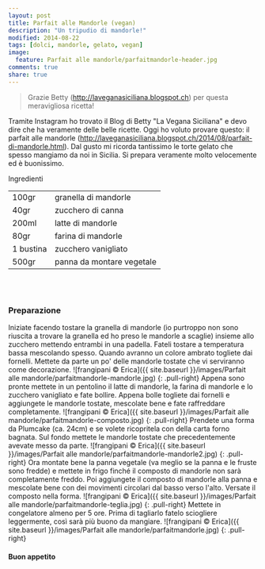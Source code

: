 ```yaml
---
layout: post
title: Parfait alle Mandorle (vegan)
description: "Un tripudio di mandorle!"
modified: 2014-08-22
tags: [dolci, mandorle, gelato, vegan]
image:
  feature: Parfait alle mandorle/parfaitmandorle-header.jpg
comments: true
share: true
---
```


> Grazie Betty (<a href="http://laveganasiciliana.blogspot.ch" target="_blank">http://laveganasiciliana.blogspot.ch</a>) per questa meravigliosa ricetta!

Tramite Instagram ho trovato il Blog di Betty "La Vegana Siciliana" e devo dire che ha veramente delle belle ricette. Oggi ho voluto provare questo: il parfait alle mandorle (<a href="http://laveganasiciliana.blogspot.ch/2014/08/parfait-di-mandorle.html" target="_blank">http://laveganasiciliana.blogspot.ch/2014/08/parfait-di-mandorle.html</a>). Dal gusto mi ricorda tantissimo le torte gelato che spesso mangiamo da noi in Sicilia. Si prepara veramente molto velocemente ed è buonissimo.


<div class="ingredients">
  <div class="ingredients-title">Ingredienti</div>
  <table>
    <tbody>
      <tr>
        <td>100gr</td>
        <td>granella di mandorle</td>
      </tr>
      <tr>
        <td>40gr</td>
        <td>zucchero di canna</td>
      </tr>
      <tr>
        <td>200ml</td>
        <td>latte di mandorle</td>
      </tr>
      <tr>
        <td>80gr</td>
        <td>farina di mandorle</td>
      </tr>
      <tr>
        <td>1 bustina</td>
        <td>zucchero vanigliato</td>
      </tr>
      <tr>
        <td>500gr</td>
        <td>panna da montare vegetale</td>
      </tr>
    </tbody>
  </table>
  <br></br>
</div>


<h3>
  <font color="grey">
    <i class="icon-cogs"></i>
  </font> Preparazione
</h3>

Iniziate facendo tostare la granella di mandorle (io purtroppo non sono riuscita a trovare la granella ed ho preso le mandorle a scaglie) insieme allo zucchero mettendo entrambi in una padella. Fateli tostare a temperatura bassa mescolando spesso. Quando avranno un colore ambrato togliete dai fornelli. Mettete da parte un po' delle mandorle tostate che vi serviranno come decorazione.
![frangipani © Erica]({{ site.baseurl }}/images/Parfait alle mandorle/parfaitmandorle-mandorle.jpg)
{: .pull-right}
Appena sono pronte mettete in un pentolino il latte di mandorle, la farina di mandorle e lo zucchero vanigliato e fate bollire. Appena bolle togliete dai fornelli e aggiungete le mandorle tostate, mescolate bene e fate raffreddare completamente.
![frangipani © Erica]({{ site.baseurl }}/images/Parfait alle mandorle/parfaitmandorle-composto.jpg)
{: .pull-right}
Prendete una forma da Plumcake (ca. 24cm) e se volete ricopritela con della carta forno bagnata. Sul fondo mettete le mandorle tostate che precedentemente avevate messo da parte.
![frangipani © Erica]({{ site.baseurl }}/images/Parfait alle mandorle/parfaitmandorle-mandorle2.jpg)
{: .pull-right}
Ora montate bene la panna vegetale (va meglio se la panna e le fruste sono fredde) e mettete in frigo finché il composto di mandorle non sarà completamente freddo. Poi aggiungete il composto di mandorle alla panna e mescolate bene con dei movimenti circolari dal basso verso l'alto. Versate il composto nella forma.
![frangipani © Erica]({{ site.baseurl }}/images/Parfait alle mandorle/parfaitmandorle-teglia.jpg)
{: .pull-right}
Mettete in congelatore almeno per 5 ore. Prima di tagliarlo fatelo sciogliere leggermente, così sarà più buono da mangiare.
![frangipani © Erica]({{ site.baseurl }}/images/Parfait alle mandorle/parfaitmandorle.jpg)
{: .pull-right}


<h4>Buon appetito
  <font color="red">
    <i class="icon-smile"></i>
  </font>
</h4>
